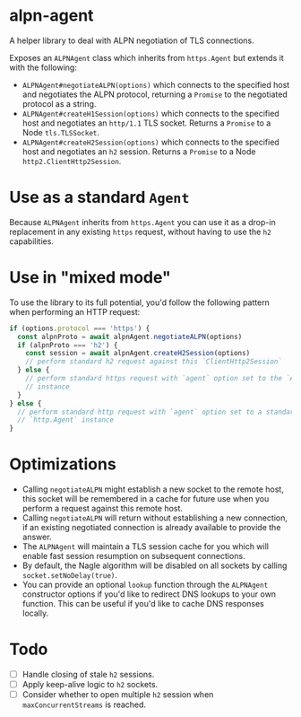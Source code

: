 # alpn-agent

A helper library to deal with ALPN negotiation of TLS connections.

Exposes an `ALPNAgent` class which inherits from `https.Agent` but extends it
with the following:
- `ALPNAgent#negotiateALPN(options)` which connects to the specified host and
  negotiates the ALPN protocol, returning a `Promise` to the negotiated protocol
  as a string.
- `ALPNAgent#createH1Session(options)` which connects to the specified host and
  negotiates an `http/1.1` TLS socket. Returns a `Promise` to a Node
  `tls.TLSSocket`.
- `ALPNAgent#createH2Session(options)` which connects to the specified host and
  negotiates an `h2` session. Returns a `Promise` to a Node
  `http2.ClientHttp2Session`.

# Use as a standard `Agent`

Because `ALPNAgent` inherits from `https.Agent` you can use it as a drop-in
replacement in any existing `https` request, without having to use the `h2`
capabilities.

# Use in "mixed mode"

To use the library to its full potential, you'd follow the following pattern
when performing an HTTP request:

```js
if (options.protocol === 'https') {
  const alpnProto = await alpnAgent.negotiateALPN(options)
  if (alpnProto === 'h2') {
    const session = await alpnAgent.createH2Session(options)
    // perform standard h2 request against this `ClientHttp2Session`
  } else {
    // perform standard https request with `agent` option set to the `ALPNAgent`
    // instance
  }
} else {
  // perform standard http request with `agent` option set to a standard
  // `http.Agent` instance
}
```

# Optimizations

- Calling `negotiateALPN` might establish a new socket to the remote host, this
  socket will be remembered in a cache for future use when you perform a request
  against this remote host.
- Calling `negotiateALPN` will return without establishing a new connection, if
  an existing negotiated connection is already available to provide the answer.
- The `ALPNAgent` will maintain a TLS session cache for you which will enable
  fast session resumption on subsequent connections.
- By default, the Nagle algorithm will be disabled on all sockets by calling
  `socket.setNoDelay(true)`.
- You can provide an optional `lookup` function through the `ALPNAgent`
  constructor options if you'd like to redirect DNS lookups to your own
  function. This can be useful if you'd like to cache DNS responses locally.

# Todo

- [ ] Handle closing of stale `h2` sessions.
- [ ] Apply keep-alive logic to `h2` sockets.
- [ ] Consider whether to open multiple `h2` session when `maxConcurrentStreams`
  is reached.

